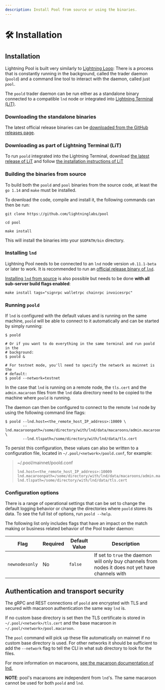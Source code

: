 ```yaml
---
description: Install Pool from source or using the binaries.
---
```


# 🛠️ Installation

## Installation

Lightning Pool is built very similarly to [Lightning Loop](https://github.com/lightninglabs/loop): There is a process that is constantly running in the background, called the trader daemon (`poold`) and a command line tool to interact with the daemon, called just `pool`.

The `poold` trader daemon can be run either as a standalone binary connected to a compatible `lnd` node or integrated into [Lightning Terminal (LiT)](https://github.com/lightninglabs/lightning-terminal).

### Downloading the standalone binaries

The latest official release binaries can be [downloaded from the GitHub releases page](https://github.com/lightninglabs/pool/releases).

### Downloading as part of Lightning Terminal (LiT)

To run `poold` integrated into the Lightning Terminal, download [the latest release of LiT](https://github.com/lightninglabs/lightning-terminal/releases) and follow [the installation instructions of LiT](https://github.com/lightninglabs/lightning-terminal#execution)

### Building the binaries from source

To build both the `poold` and `pool` binaries from the source code, at least the `go 1.14` and `make` must be installed.

To download the code, compile and install it, the following commands can then be run:

`git clone https://github.com/lightninglabs/pool`

`cd pool`

`make install`

This will install the binaries into your `$GOPATH/bin` directory.

### Installing `lnd`

Lightning Pool needs to be connected to an `lnd` node version `v0.11.1-beta` or later to work. It is recommended to run an [official release binary of `lnd`](https://github.com/lightningnetwork/lnd/releases).

[Installing `lnd` from source](https://github.com/lightningnetwork/lnd/blob/master/docs/INSTALL.md#installing-lnd) is also possible but needs to be done **with all sub-server build flags enabled**:

`make install tags="signrpc walletrpc chainrpc invoicesrpc"`

### Running `poold`

If `lnd` is configured with the default values and is running on the same machine, `poold` will be able to connect to it automatically and can be started by simply running:

```
$ poold

# Or if you want to do everything in the same terminal and run poold in the
# background:
$ poold &

# For testnet mode, you'll need to specify the network as mainnet is the
# default:
$ poold --network=testnet
```

In the case that `lnd` is running on a remote node, the `tls.cert` and the `admin.macaroon` files from the `lnd` data directory need to be copied to the machine where `poold` is running.

The daemon can then be configured to connect to the remote `lnd` node by using the following command line flags:

```
$ poold --lnd.host=<the_remote_host_IP_address>:10009 \
        --lnd.macaroonpath=/some/directory/with/lnd/data/macaroons/admin.macaroon \
        --lnd.tlspath=/some/directory/with/lnd/data/tls.cert
```

To persist this configuration, these values can also be written to a configuration file, located in `~/.pool/<network>/poold.conf`, for example:

> \~/.pool/mainnet/poold.conf
>
> ```
> lnd.host=<the_remote_host_IP_address>:10009
> lnd.macaroonpath=/some/directory/with/lnd/data/macaroons/admin.macaroon
> lnd.tlspath=/some/directory/with/lnd/data/tls.cert
> ```

### Configuration options

There is a range of operational settings that can be set to change the default logging behavior or change the directories where `poold` stores its data. To see the full list of options, run `poold --help`.

The following list only includes flags that have an impact on the match making or business related behavior of the Pool trader daemon:

| Flag           | Required | Default Value | Description                                                                                      |
| -------------- | -------- | ------------- | ------------------------------------------------------------------------------------------------ |
| `newnodesonly` | No       | `false`       | If set to `true` the daemon will only buy channels from nodes it does not yet have channels with |

## Authentication and transport security

The gRPC and REST connections of `poold` are encrypted with TLS and secured with macaroon authentication the same way `lnd` is.

If no custom base directory is set then the TLS certificate is stored in `~/.pool/<network>/tls.cert` and the base macaroon in `~/.pool/<network>/pool.macaroon`.

The `pool` command will pick up these file automatically on mainnet if no custom base directory is used. For other networks it should be sufficient to add the `--network` flag to tell the CLI in what sub directory to look for the files.

For more information on macaroons, [see the macaroon documentation of lnd.](https://github.com/lightningnetwork/lnd/blob/master/docs/macaroons.md)

**NOTE**: pool's macaroons are independent from `lnd`'s. The same macaroon cannot be used for both `poold` and `lnd`.
